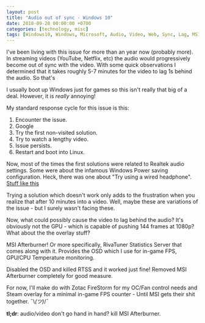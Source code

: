 ```yaml
---
layout: post
title: "Audio out of sync - Windows 10"
date: 2018-09-28 00:00:00 +0700
categories: [technology, misc]
tags: [Windows10, Windows, Microsoft, Audio, Video, Web, Sync, Lag, MSIAfterburner, MSI, AfterBurner]
---
```


I've been living with this issue for more than an year now (probably more). In streaming videos (YouTube, Netflix, etc) the audio would progressively become out of sync with the video. With some quick observations I determined that it takes roughly 5-7 minutes for the video to lag 1s behind the audio. So that's 

I usually boot up Windows just for games so this isn't really that big of a deal. However, it is *really* annoying!

My standard response cycle for this issue is this:

1. Encounter the issue.
2. Google
3. Try the first non-visited solution.
4. Try to watch a lengthy video.
5. Issue persists.
6. Restart and boot into Linux.

Now, most of the times the first solutions were related to Realtek audio settings. Some were about the infamous Windows Power saving configuration. Heck, there was one about "Try using a wired headphone". [Stuff like this](https://helgeklein.com/blog/2017/03/streamed-video-audio-sync-problems-windows-10-realtek-sound/)

Trying a solution which doesn't work only adds to the frustration when you realize that after 10 minutes into a video. Well, maybe these are variations of the issue - but I surely wasn't facing these.

Now, what could possibly cause the video to lag behind the audio? It's obviously not the GPU - which is capable of pushing 144 frames at 1080p? What about the the overlay stuff?

MSI Afterburner! Or more specifically, RivaTuner Statistics Server that comes along with it. Provides the OSD which I use for in-game FPS, GPU/CPU Temperature monitoring.

Disabled the OSD and killed RTSS and it worked just fine! Removed MSI Afterburner completely for good measure.

For now, I'll make do with Zotac FireStorm for my OC/Fan control needs and Steam overlay for a minimal in-game FPS counter - Until MSI gets their shit together. ¯\\_(ツ)_/¯

**tl;dr**: audio/video don't go hand in hand? kill MSI Afterburner.